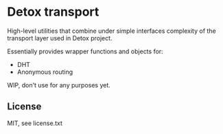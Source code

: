 # Detox transport
High-level utilities that combine under simple interfaces complexity of the transport layer used in Detox project.

Essentially provides wrapper functions and objects for:
* DHT
* Anonymous routing

WIP, don't use for any purposes yet.

## License
MIT, see license.txt
